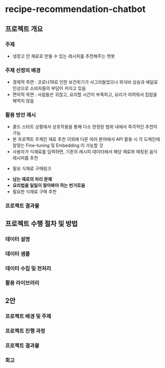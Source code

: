 # recipe-recommendation-chatbot
## 프로젝트 개요
### 주제
- 냉장고 안 재료로 만들 수 있는 레시피를 추천해주는 챗봇
  
### 주제 선정의 배경
- 경제적 측면 : 코로나19로 인한 보건위기가 사그라들었으나 외식비 상승과 배달료 인상으로 소비자들의 부담이 커지고 있음
- 편의적 측면 : 사람들은 귀찮고, 요리할 시간이 부족하고, 요리가 어려워서 집밥을 해먹지 않음
  
### 활용 방안 제시
- 콜드 스타트 상황에서 상호작용을 통해 다소 한정된 범위 내에서 즉각적인 추천이 가능
- 본 프로젝트 주제인 재료 추천 이외에 다른 여러 분야에서 API 활용 시 각 도메인에 알맞는 Fine-tuning 및 Embedding 이 가능할 것
- 사용자가 식재료를 입력하면, 기존의 레시피 데이터에서 해당 재료와 매칭된 음식 레시피를 추천
+ 필요 식재료 구매링크
  
- **남는 재료의 처리 문제**
- **요리법을 일일이 찾아봐야 하는 번거로움**
- 필요한 식재료 구매 추천
  
### 프로젝트 결과물

## 프로젝트 수행 절차 및 방법
### 데이터 설명
### 데이터 샘플
### 데이터 수집 및 전처리
### 활용 라이브러리


## 2안
### 프로젝트 배경 및 주제
### 프로젝트 진행 과정
### 프로젝트 결과물
### 회고

